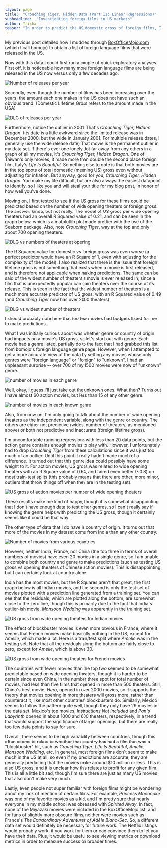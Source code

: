 ```yaml
---
layout: page
title:  "Crouching Tiger, Hidden Data (Part II: Linear Regressions)"
subheadline:  "Investigating foreign films in US markets"
author: Trisha
teaser: "In order to predict the US domestic gross of foreign films, I turned to linear regressions, and discovered that things don't always work out as planned."
---
```


My previous post detailed how I muddled through [BoxOfficeMojo.com](http://www.boxofficemojo.com/) (which I call bomojo) to obtain a list of foreign language films that were released in the US.  

Now with this data I could first run a couple of quick exploratory analyses. First off, it is noticeable how many more foreign language films are being released in the US now versus only a few decades ago.  

<img class="zoom-img" src="../images/bomojo/Num_Movies_Yr.png" alt="Number of releases per year">

Secondly, even though the number of films has been increasing over the years, the amount each one makes in the US does not have such an obvious trend. (Domestic Lifetime Gross refers to the amount made in the USA)  

<img class="zoom-img" src="../images/bomojo/domestic_wreldate.png" alt="DLG of releases per year">

Furthermore, notice the outlier in 2001. That's *Crouching Tiger, Hidden Dragon*. (Its date is a little awkward since the limited release was in December 2000, but the wide in January 2001. For multiple release dates, I generally use the wide release date) That movie is the permanent outlier in my data set. If there's ever one lonely dot far away from any others in a graph of all my movies, it's *Crouching Tiger, Hidden Dragon*. One of Taiwan's only movies, it made more than double the second place foreign film, Italy's *Life Is Beautiful*. Something else to note is that both movies are in the top spots of total domestic (meaning US) gross even without adjusting for inflation. But anyway, good for you, *Crouching Tiger, Hidden Dragon*. You make my life difficult, but are also always the easiest datapoint to identify, so I like you and will steal your title for my blog post, in honor of how well you've done.  

Moving on, I first tested to see if the US gross for these films could be predicted based on the number of wide opening theaters or foreign gross. The answer: kinda, but not really. The model of US gross per wide opening theaters had an overall R Squared value of 0.21, and can be seen in the graph below, which is a matplotlib plot made prettier with the use of the Seaborn package. Also, note *Crouching Tiger*, way at the top and only about 700 opening theaters.  

<img class="zoom-img" src="../images/bomojo/domestic_wopenth.png" alt="DLG vs numbers of theaters at opening">  

The R Squared value for domestic vs foreign gross was even worse (a perfect predictor would have an R Square of 1, even with adjusting for the complexity of the model). I also realized that there is the issue that foreign lifetime gross is not something that exists when a movie is first released, and is therefore not applicable when making predictions. The same can be said of the widest number of theaters a movie is ever released in, since a film that is unexpectedly popular can gain theaters over the course of its release. This is seen in the fact that the widest number of theaters is a much more accurate predictor of US gross, with an R Squared value of 0.49 (and *Crouching Tiger* now has over 2000 theaters)  

<img class="zoom-img" src="../images/bomojo/domestic_widest_all.png" alt="DLG vs widest number of theaters">  

I should probably note here that too few movies had budgets listed for me to make predictions.  

What I was initially curious about was whether genre or country of origin had impacts on a movie's US gross, so let's start out with genre. Each movie had a genre listed, partially do to the fact that I had grabbed this list from bomojo's foreign language genre page. However, when I attempted to get a more accurate view of the data by setting any movies whose only genres were "foreign language" or "foreign" to "unknown", I had an unpleasant surprise -- over 700 of my 1500 movies were now of "unknown" genre.  

<img class="zoom-img" src="../images/bomojo/num_movies_genre_all.png" alt="number of movies in each genre">  

Well, okay, I guess I'll just take out the unknown ones. What then? Turns out I have almost 60 action movies, but less than 15 of any other genre.

<img class="zoom-img" src="../images/bomojo/num_movies_genre_known.png" alt="number of movies in each known genre">  

Also, from now on, I'm only going to talk about the number of wide opening theaters as the independent variable, along with the genre or country. The others are either not predictive (widest number of theaters, as mentioned above) or both not predictive and inaccurate (foreign lifetime gross).  

I'm uncomfortable running regressions with less than 20 data points, but the action genre contains enough movies to play with. However, I unfortunately had to drop *Crouching Tiger* from these calculations since it was just too much of an outlier. Until this point it really hadn't made much of a difference. It turned out that this genre idea could possibly have some weight to it. For action movies, US gross was related to wide opening theaters with an R Square value of 0.64, and faired even better (~0.8) on most train-test splits (this probably means that there are other, more minor, outliers that throw things off when they are in the testing set).  

<img class="zoom-img" src="../images/bomojo/domestic_wopenth_action_sad.png" alt="US gross of action movies per number of wide opening theaters">  

These results make me kind of happy, though it is somewhat disappointing that I don't have enough data to test other genres, so I can't really say if knowing the genre helps with predicting the US gross, though it certainly seems like it could be that way.  

The other type of data that I do have is country of origin. It turns out that more of the movies in my dataset come from India than any other country.  

<img class="zoom-img" src="../images/bomojo/num_movies_country.png" alt="Number of movies from various countries">

However, neither India, France, nor China (the top three in terms of overall numbers of movies) have even 20 movies in a single genre, so I am unable to combine both country and genre to make predictions (such as testing US gross vs opening theaters of Chinese action movies). This is dissappointing, but I can certainly look at country alone.  

India has the most movies, but the R Squares aren't that great, the first graph below is all Indian movies, and the second is only the test set of movies plotted with a prediction line generated from a training set. You can see that the residuals, which are plotted along the bottom, are somewhat close to the zero line, though this is primarily due to the fact that India's outlier-ish movie, *Monsoon Wedding* was apparently in the training set.  

<img class="zoom-img" src="../images/bomojo/domestic_wopen_india.png" alt="US gross from wide opening theaters for Indian movies">  

The effect of blockbuster movies is even more obvious in France, where it seems that French movies make basically nothing in the US, except for *Amelie*, which made a lot. Here is a train/test split where *Amelie* was in the testing set. Note that all the residuals along the bottom are fairly close to zero, except for *Amelie*, which is above 30.  

<img class="zoom-img" src="../images/bomojo/domestic_wopen_france_2.png" alt="US gross from wide opening theaters for French movies">  

The countries with fewer movies than the top two seemed to be somewhat predictable based on wide opening theaters, though it is harder to be certain since even China, in the number three spot for total number of movies, had less than five films that opened in more than 500 theaters. Still, China's best movie, *Hero*, opened in over 2000 movies, so it supports the theory that movies opening in more theaters will gross more, rather than counteract it, like most other countries' blockbusters do. Similarly, Mexico seems to follow the pattern quite well, though they only have 29 movies in the data set. Mexico's top movies, *Instructions Not Included* and *Pan's Labyrinth* opened in about 1000 and 600 theaters, respectively, in a trend that would support the significance of larger openings, but there are really too few data points to say for sure.  
 
Overall, there seems to be high variability between countries, though this often seems to relate to whether that country has had a film that was a "blockbuster" hit, such as *Crouching Tiger*, *Life Is Beautiful*, *Amelie*, *Monsoon Wedding*, etc. In general, most foreign films don't seem to make much in the US at all, so even if my predictions are accurate, they are generally predicting that the movies make around $10 million or less. This is also US gross, and it is unclear how this relates to profit for any given film. This is all a little bit sad, though I'm sure there are just as many US movies that also don't make very much.  

Lastly, even people not super familiar with foreign films might be wondering about my lack of mention of certain films. For example, *Princess Mononoke* was one of my favorite movies as a kid, and I'm pretty sure that nearly everyone in my middle school was obsessed with *Spirited Away*. In fact, none of the Miyazaki movies were included in the BoxOfficeMojo list, and for fans of slightly more obscure films, neither were movies such as France's *The Extraordinary Adventures of Adèle Blanc-Sec*. So, a different data set would definitely be necessary for future work. The Netflix listings would probably work, if you work for them or can convince them to let you have their data. Plus, it would be useful to see viewing metrics or download metrics in order to measure success on broader times.
